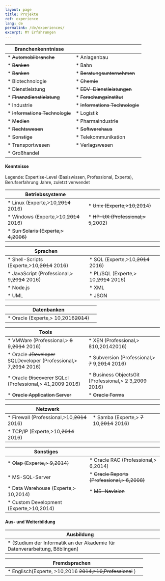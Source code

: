 ```yaml
---
layout: page
title: Projekte
ref: experience
lang: de
permalink: /de/experiences/
excerpt: MY Erfahrungen
---
```



| Branchenkenntnisse 				| 									|
| ---               				|     ---      						|
| * ~~Automobilbranche~~  			| * Anlagenbau     					|
| * ~~Banken~~ 						| * Bahn      						|
| * ~~Banken~~						| * ~~Beratungsunternehmen~~ 		|
| * Biotechnologie					| * ~~Chemie~~						|
| * Dienstleistung					| * ~~EDV-Dienstleistungen~~		|
| * ~~Finanzdienstleistung~~ 		| * ~~Forschungsinstitut~~			|
| * Industrie						| * ~~Informations Technologie~~	|
| * ~~Informations Technologie~~ 	| * Logistik						|
| * ~~Medien~~						| * Pharmaindustrie					|
| * ~~Rechtswesen~~					| * ~~Softwarehaus~~				|
| * ~~Sonstige~~					| * Telekommunikation				|
| * Transportwesen					| * Verlagswesen					|
| * Großhandel						|									|


#### Kenntnisse
Legende: Expertise-Level (Basiswissen, Professional, Experte), Berufserfahrung Jahre, zuletzt verwendet

| Betriebssysteme 						|										|
| ---               					|     ---      							|
| * Linux (Experte,>10,~~2014~~ 2016)	| * ~~Unix (Experte,>10,2014)~~ 		|
| * Windows (Experte,>10,~~2014~~ 2016)	| * ~~HP-UX (Professional,> 5,2002)~~	|
| * ~~Sun Solaris (Experte,> 4,2006)~~	|										|


| Sprachen 										|											|
| ---               							|     ---      								|
| * Shell-Scripts (Experte,>10,~~2014~~ 2016)	| * SQL (Experte,>10,~~2014~~ 2016) 		|
| * JavaScript (Professional,> 9,~~2014~~ 2016)	| * PL/SQL (Experte,> 10,~~2014~~ 2016) 	|
| * Node.js										| * XML										|
| * UML											| * JSON 									|


| Datenbanken |	|
| ---  | --- |
| * Oracle (Experte,> 10,2016~~2014~~) | |

| Tools 										|																			|
| ---               							|     ---      																|
| * VMWare (Professional,> ~~8~~ 9,~~2014~~ 2016)	| * XEN (Professional,> 810,20142016)									|
| * Oracle ~~JDeveloper~~ SQLDeveloper (Professional,> 7,~~2014~~ 2016)	| * Subversion (Professional,> ~~7~~ 9,~~2014~~ 2016)|
| * Oracle ~~Discoverer~~ SQLcl (Professional,> 41,~~2009~~ 2016)| * Business ObjectsGit (Professional,> ~~2~~ 3,~~2009~~ 2016)|
| * ~~Oracle Application Server~~| * ~~Oracle Forms~~ |


| Netzwerk 											|													|
| ---               								|     ---      										|
| * Firewall (Professional,>10,~~2014~~ 2016)		| * Samba (Experte,> ~~7~~ 10,~~2014~~ 2016) 		|
| * TCP/IP (Experte,>10,~~2014~~ 2016)	| |


| Sonstiges |	|
| ---  | --- |
| * ~~Olap (Experte,> 9,2014)~~ 					| * Oracle RAC (Professional,> 6,2014)				|
| * MS-SQL-Server									| * ~~Oracle Reports (Professional,> 6,2008)~~ 		|
| * Data Warehouse (Experte,> 10,2014)				| * ~~MS-Navision~~ 								|
| * Custom Development (Experte,>10,2014)			| 													|

#### Aus- und Weiterbildung

| Ausbildung 										|													|
| ---  												| --- 												|
| * (Studium der Informatik an der Akademie für Datenverarbeitung, Böblingen)|							|


| Fremdsprachen												|													|
| ---  												 		| --- 												|
| * Englisch(Experte, >10,2016 ~~2014,>10,Professional~~ ) 	|													|